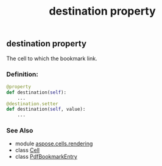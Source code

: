 ﻿---
title: destination property
second_title: Aspose.Cells for Python via .NET API References
description: 
type: docs
weight: 30
url: /aspose.cells.rendering/pdfbookmarkentry/destination/
is_root: false
---

## destination property


The cell to which the bookmark link.
### Definition:
```python
@property
def destination(self):
    ...
@destination.setter
def destination(self, value):
    ...
```

### See Also
* module [aspose.cells.rendering](../../)
* class [Cell](/cells/python-net/aspose.cells/cell)
* class [PdfBookmarkEntry](/cells/python-net/aspose.cells.rendering/pdfbookmarkentry)
